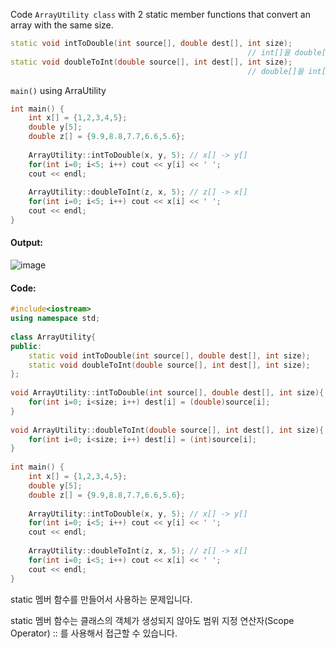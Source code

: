 Code `ArrayUtility class` with 2 static member functions that convert an array with the same size.
```cpp
static void intToDouble(int source[], double dest[], int size);
                                                     // int[]을 double[]로 변환
static void doubleToInt(double source[], int dest[], int size);
                                                     // double[]을 int[]로 변환
```

`main()` using ArraUtility
```cpp
int main() {
    int x[] = {1,2,3,4,5};
    double y[5];
    double z[] = {9.9,8.8,7.7,6.6,5.6};
    
    ArrayUtility::intToDouble(x, y, 5); // x[] -> y[]
    for(int i=0; i<5; i++) cout << y[i] << ' ';
    cout << endl;
    
    ArrayUtility::doubleToInt(z, x, 5); // z[] -> x[]
    for(int i=0; i<5; i++) cout << x[i] << ' ';
    cout << endl;
}
```

#### Output:
![image](https://img1.daumcdn.net/thumb/R1280x0/?scode=mtistory2&fname=https%3A%2F%2Fk.kakaocdn.net%2Fdn%2FbtoUSv%2FbtqCuZYKATZ%2F5bgwUtE7qux3lkNbEhQBbk%2Fimg.png)

#### Code:
```cpp
#include<iostream>
using namespace std;
 
class ArrayUtility{
public:
    static void intToDouble(int source[], double dest[], int size);
    static void doubleToInt(double source[], int dest[], int size);
};
 
void ArrayUtility::intToDouble(int source[], double dest[], int size){
    for(int i=0; i<size; i++) dest[i] = (double)source[i];
}
 
void ArrayUtility::doubleToInt(double source[], int dest[], int size){
    for(int i=0; i<size; i++) dest[i] = (int)source[i];
}
 
int main() {
    int x[] = {1,2,3,4,5};
    double y[5];
    double z[] = {9.9,8.8,7.7,6.6,5.6};
    
    ArrayUtility::intToDouble(x, y, 5); // x[] -> y[]
    for(int i=0; i<5; i++) cout << y[i] << ' ';
    cout << endl;
    
    ArrayUtility::doubleToInt(z, x, 5); // z[] -> x[]
    for(int i=0; i<5; i++) cout << x[i] << ' ';
    cout << endl;
}
```
static 멤버 함수를 만들어서 사용하는 문제입니다.

static 멤버 함수는 클래스의 객체가 생성되지 않아도 범위 지정 연산자(Scope Operator) :: 를 사용해서 접근할 수 있습니다.
